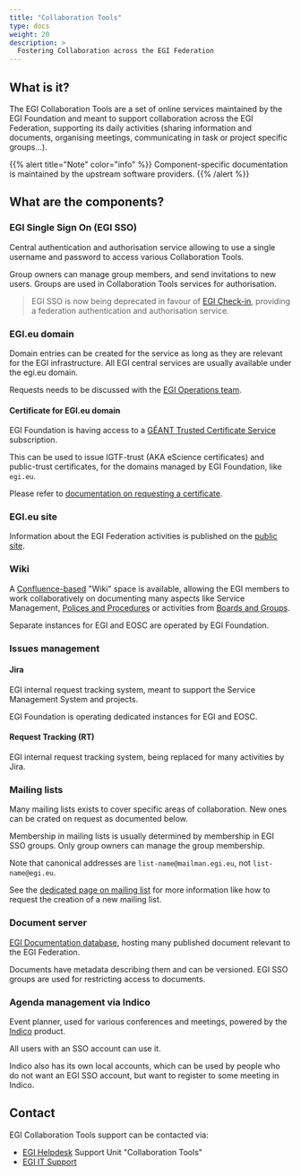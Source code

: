 ```yaml
---
title: "Collaboration Tools"
type: docs
weight: 20
description: >
  Fostering Collaboration across the EGI Federation
---
```


## What is it?

The EGI Collaboration Tools are a set of online services maintained by the EGI
Foundation and meant to support collaboration across the EGI Federation,
supporting its daily activities (sharing information and documents, organising
meetings, communicating in task or project specific groups...).

{{% alert title="Note" color="info" %}} Component-specific documentation is
maintained by the upstream software providers. {{% /alert %}}

## What are the components?

### EGI Single Sign On (EGI SSO)

Central authentication and authorisation service allowing to use a single
username and password to access various Collaboration Tools.

Group owners can manage group members, and send invitations to new users. Groups
are used in Collaboration Tools services for authorisation.

> EGI SSO is now being deprecated in favour of
> [EGI Check-in](../../users/check-in), providing a federation authentication
> and authorisation service.

### EGI.eu domain

Domain entries can be created for the service as long as they are relevant for
the EGI infrastructure. All EGI central services are usually available under the
egi.eu domain.

Requests needs to be discussed with the
[EGI Operations team](mailto:operations@egi.eu).

#### Certificate for EGI.eu domain

EGI Foundation is having access to a
[GÉANT Trusted Certificate Service](https://wiki.geant.org/display/TCSNT/)
subscription.

This can be used to issue IGTF-trust (AKA eScience certificates) and
public-trust certificates, for the domains managed by EGI Foundation, like
`egi.eu`.

Please refer to [documentation on requesting a certificate](./certificates).

### EGI.eu site

Information about the EGI Federation activities is published on the
[public site](https://www.egi.eu).

### Wiki

A [Confluence-based](https://www.atlassian.com/software/confluence/guides)
"Wiki" space is available, allowing the EGI members to work collaboratively on
documenting many aspects like Service Management,
[Polices and Procedures](https://confluence.egi.eu/display/EGIPP) or activities
from [Boards and Groups](https://confluence.egi.eu/display/EGIBG).

Separate instances for EGI and EOSC are operated by EGI Foundation.

### Issues management

#### Jira

EGI internal request tracking system, meant to support the Service Management
System and projects.

EGI Foundation is operating dedicated instances for EGI and EOSC.

#### Request Tracking (RT)

EGI internal request tracking system, being replaced for many activities by
Jira.

### Mailing lists

Many mailing lists exists to cover specific areas of collaboration. New ones can
be crated on request as documented below.

Membership in mailing lists is usually determined by membership in EGI SSO
groups. Only group owners can manage the group membership.

Note that canonical addresses are `list-name@mailman.egi.eu`, not
`list-name@egi.eu`.

See the [dedicated page on mailing list](./mailing-lists) for more information
like how to request the creation of a new mailing list.

### Document server

[EGI Documentation database](https://documents.egi.eu), hosting many published
document relevant to the EGI Federation.

Documents have metadata describing them and can be versioned. EGI SSO groups are
used for restricting access to documents.

### Agenda management via Indico

Event planner, used for various conferences and meetings, powered by the
[Indico](https://getindico.io/) product.

All users with an SSO account can use it.

Indico also has its own local accounts, which can be used by people who do not
want an EGI SSO account, but want to register to some meeting in Indico.

## Contact

EGI Collaboration Tools support can be contacted via:

- [EGI Helpdesk](../helpdesk) Support Unit "Collaboration Tools"
- [EGI IT Support](mailto:it-support@egi.eu)
